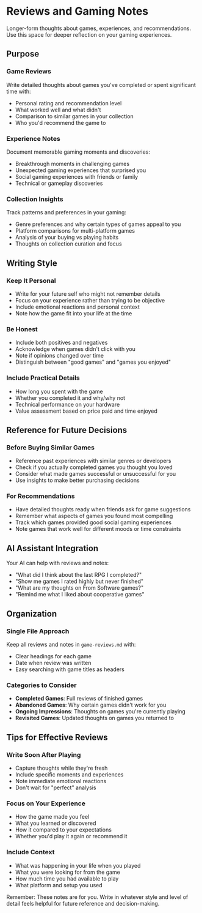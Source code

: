 # Reviews and Gaming Notes

Longer-form thoughts about games, experiences, and recommendations. Use this space for deeper reflection on your gaming experiences.

## Purpose

### Game Reviews
Write detailed thoughts about games you've completed or spent significant time with:
- Personal rating and recommendation level
- What worked well and what didn't
- Comparison to similar games in your collection
- Who you'd recommend the game to

### Experience Notes
Document memorable gaming moments and discoveries:
- Breakthrough moments in challenging games
- Unexpected gaming experiences that surprised you
- Social gaming experiences with friends or family
- Technical or gameplay discoveries

### Collection Insights
Track patterns and preferences in your gaming:
- Genre preferences and why certain types of games appeal to you
- Platform comparisons for multi-platform games
- Analysis of your buying vs playing habits
- Thoughts on collection curation and focus

## Writing Style

### Keep It Personal
- Write for your future self who might not remember details
- Focus on your experience rather than trying to be objective
- Include emotional reactions and personal context
- Note how the game fit into your life at the time

### Be Honest
- Include both positives and negatives
- Acknowledge when games didn't click with you
- Note if opinions changed over time
- Distinguish between "good games" and "games you enjoyed"

### Include Practical Details
- How long you spent with the game
- Whether you completed it and why/why not
- Technical performance on your hardware
- Value assessment based on price paid and time enjoyed

## Reference for Future Decisions

### Before Buying Similar Games
- Reference past experiences with similar genres or developers
- Check if you actually completed games you thought you loved
- Consider what made games successful or unsuccessful for you
- Use insights to make better purchasing decisions

### For Recommendations
- Have detailed thoughts ready when friends ask for game suggestions
- Remember what aspects of games you found most compelling
- Track which games provided good social gaming experiences
- Note games that work well for different moods or time constraints

## AI Assistant Integration

Your AI can help with reviews and notes:
- "What did I think about the last RPG I completed?"
- "Show me games I rated highly but never finished"
- "What are my thoughts on From Software games?"
- "Remind me what I liked about cooperative games"

## Organization

### Single File Approach
Keep all reviews and notes in `game-reviews.md` with:
- Clear headings for each game
- Date when review was written
- Easy searching with game titles as headers

### Categories to Consider
- **Completed Games**: Full reviews of finished games
- **Abandoned Games**: Why certain games didn't work for you
- **Ongoing Impressions**: Thoughts on games you're currently playing
- **Revisited Games**: Updated thoughts on games you returned to

## Tips for Effective Reviews

### Write Soon After Playing
- Capture thoughts while they're fresh
- Include specific moments and experiences
- Note immediate emotional reactions
- Don't wait for "perfect" analysis

### Focus on Your Experience
- How the game made you feel
- What you learned or discovered
- How it compared to your expectations
- Whether you'd play it again or recommend it

### Include Context
- What was happening in your life when you played
- What you were looking for from the game
- How much time you had available to play
- What platform and setup you used

Remember: These notes are for you. Write in whatever style and level of detail feels helpful for future reference and decision-making.
